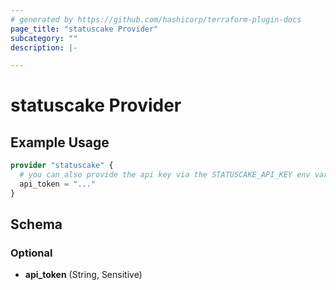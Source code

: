 ```yaml
---
# generated by https://github.com/hashicorp/terraform-plugin-docs
page_title: "statuscake Provider"
subcategory: ""
description: |-

---
```


# statuscake Provider



## Example Usage

```terraform
provider "statuscake" {
  # you can also provide the api key via the STATUSCAKE_API_KEY env variable
  api_token = "..."
}
```

<!-- schema generated by tfplugindocs -->
## Schema

### Optional

- **api_token** (String, Sensitive)
